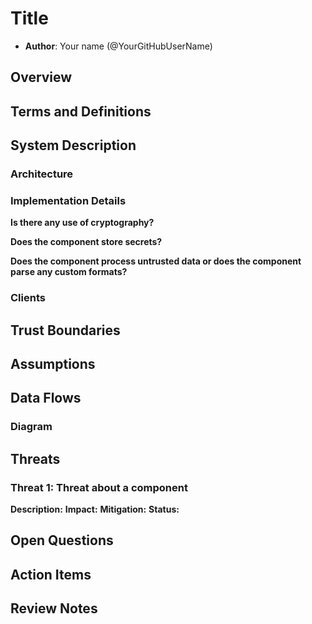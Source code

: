 # Title

- **Author**: Your name (@YourGitHubUserName)

## Overview

<!--
Provide a succinct high-level description of the system, feature, or component being analyzed. Explain why a threat model is being created for this system, feature, or component. This section should be one to three paragraphs long and understandable by someone outside the Radius team.

Provide links to supporting documentation like feature specs and design documents rather than duplicating information.
-->

## Terms and Definitions

<!--
Include any terms, definitions, or acronyms that are used in this threat model document to assist the reader. They may or may not be part of the user-facing experience once implemented, and can be specific to this design context.
-->

## System Description

<!--
Provide a detailed description of the system or feature being modeled. Include information key components, and interactions with other systems.
-->

### Architecture

<!-- Overview of the system architecture of the component that is being discussed in this document. -->

### Implementation Details

<!-- What are the components of the implementation -->

**Is there any use of cryptography?**

<!-- Answer YES/NO and, if yes, please describe (the type of the cryptography used, their purpose, and libraries used) -->

<!-- Examples can include encryption and hashing. -->

**Does the component store secrets?**

<!-- Answer YES/NO and, if yes, please describe the type of data and how it is stored. -->

**Does the component process untrusted data or does the component parse any custom formats?**

<!-- Answer YES/NO and, if yes, please describe the type of data and the libraries that are used to parse the data. -->

<!-- Ex: data coming from a user. -->

### Clients

<!-- Clients that communicate with the component that is being reviewed in the threat model. -->

## Trust Boundaries

<!-- Define the limits within which components can interact without additional security checks. They help identify where security controls are needed to protect against threats. -->

## Assumptions

<!-- Outline the conditions presumed to be true for the threat model. These assumptions set the context and scope, highlighting what is considered secure and what is not evaluated. -->

## Data Flows

<!--
Include a diagram of the system architecture, showing how different components interact. Highlight any areas where security controls are implemented or where threats might be present.
-->

### Diagram

<!-- The diagram for the threat model. It can be done by using Microsoft Threat Modeling Tool. -->

## Threats

<!--

Use this section to list possible security threats.

For an primer on types of threats please see: https://en.wikipedia.org/wiki/STRIDE_model

Good threats are specific to the design and implementation of the system.

Good: `A malicious user could spoof the 'user id' field and request another user's data leading to unauthorized information disclosure.`

Bad: `If we have a bug, a user might see data they are not authorized to see.`

For each threat copy-paste and fill-out the template below. DO NOT omit fields if you are unsure of the answers.

-->

### Threat 1: Threat about a component

**Description:** <!-- Provide a clear and specific description of the threat, including any malicious actions or system conditions that would cause a vulnerability. -->
**Impact:** <!-- Provide a clear and specific description of the impact if this threat were exploited. -->
**Mitigation:** <!-- Describe the existing or possible mitigations in place for this threat. -->
**Status:** <!-- Describe the status of each mitigation. Is this mitigation already in place (active or planned)? If this mitigation on-by-default or does it require setup by the user?  -->

<!--

And example threat is talking about two servers: Server A and Server B. These servers talk to each other to trigger some actions.

### Threat 1: Spoofing Server A could cause information disclosure

**Description:** An attacker can spoof Server A by tampering with the configuration in the Server B. Server B will start sending requests to the fake Server A which will cause information disclosure.

**Impact:** All data that should be sent to the Server A by Server B will be available to the fake Server A including payloads, headers, and other sensitive information.

**Mitigation:**

1. Regularly rotate and manage server credentials.
2. Use Role-Based Access Control (RBAC) to limit permissions and enforce the principle of least privilege.
3. Monitor and audit API server access logs for suspicious activities.

**Status:**

- Credential rotation and management: Active
- RBAC implementation: Active
- Monitoring and auditing: Active

-->

## Open Questions

<!--
List any unresolved questions or uncertainties about the threat model. Use this section to gather feedback from experts or team members and to track decisions made during the review process.
-->

## Action Items

<!--
The list of action items that will be done in order to improve the safety of the system.
-->

## Review Notes

<!--
Update this section with the decisions and feedback from the threat model review meeting. Document any changes made to the model based on the review.
-->
